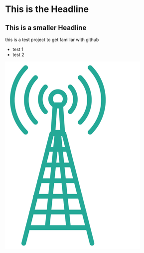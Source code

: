 # This is the Headline
## This is a smaller Headline

this is a test project to get familiar with github

* test 1
* test 2

![](cell.png)
